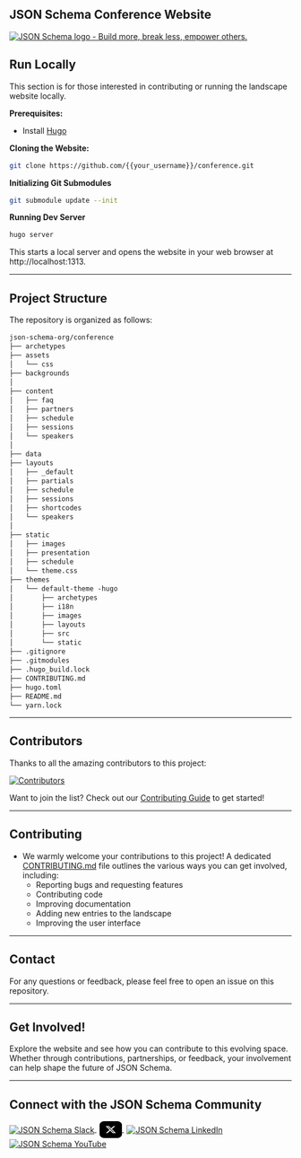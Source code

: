 ## JSON Schema Conference Website

[![JSON Schema logo - Build more, break less, empower others.](https://raw.githubusercontent.com/json-schema-org/.github/main/assets/json-schema-banner.png)](https://json-schema.org)

## Run Locally

This section is for those interested in contributing or running the landscape website locally.

**Prerequisites:**

- Install [Hugo](https://gohugo.io/installation/)

**Cloning the Website:**

```bash
git clone https://github.com/{{your_username}}/conference.git
```

**Initializing Git Submodules**

```bash
git submodule update --init
```

**Running Dev Server**

```bash
hugo server
```

This starts a local server and opens the website in your web browser at http://localhost:1313.

---

## Project Structure

The repository is organized as follows:

```
json-schema-org/conference
├── archetypes            
├── assets                
│   └── css
├── backgrounds  
│   
├── content                
│   ├── faq
│   ├── partners
│   ├── schedule
│   ├── sessions
│   └── speakers
│
├── data                   
├── layouts              
│   ├── _default
│   ├── partials
│   ├── schedule
│   ├── sessions
│   ├── shortcodes
│   └── speakers
│
├── static                 
│   ├── images
│   ├── presentation
│   ├── schedule
│   └── theme.css
├── themes                
│   └── default-theme -hugo        
│       ├── archetypes
│       ├── i18n
│       ├── images
│       ├── layouts
│       ├── src
│       └── static
├── .gitignore  
├── .gitmodules
├── .hugo_build.lock
├── CONTRIBUTING.md           
├── hugo.toml            
├── README.md             
└── yarn.lock         
```

---

## Contributors

Thanks to all the amazing contributors to this project:

[![Contributors](https://contrib.rocks/image?repo=json-schema-org/conference)](https://github.com/json-schema-org/conference/graphs/contributors)

Want to join the list? Check out our [Contributing Guide](CONTRIBUTING.md) to get started!

---

## Contributing

- We warmly welcome your contributions to this project! A dedicated [CONTRIBUTING.md](CONTRIBUTING.md) file outlines the various ways you can get involved, including:
  - Reporting bugs and requesting features
  - Contributing code
  - Improving documentation
  - Adding new entries to the landscape
  - Improving the user interface

---

## Contact

For any questions or feedback, please feel free to open an issue on this repository.

---

## Get Involved!

Explore the website and see how you can contribute to this evolving space. Whether through contributions, partnerships, or feedback, your involvement can help shape the future of JSON Schema.

---

## Connect with the JSON Schema Community

<p align="left">
    <a href="https://json-schema.org/slack" target="blank" style="margin-right: 5px;">
        <img align="center" src="https://img.icons8.com/color/48/null/slack-new.png" alt="JSON Schema Slack" height="30" width="40" />
    </a>
    <a href="https://twitter.com/jsonschema" target="blank" style="margin-right: 5px;">
    <img align="center" src="./static/images/logos/x-social-media-logo-icon.svg" alt="JSON Schema X" height="30" width="40" />
    </a>
    <a href="https://www.linkedin.com/company/jsonschema" target="blank" style="margin-right: 5px;">
        <img align="center" src="https://raw.githubusercontent.com/rahuldkjain/github-profile-readme-generator/master/src/images/icons/Social/linked-in-alt.svg" alt="JSON Schema LinkedIn" height="30" width="40" />
    </a>
    <a href="https://www.youtube.com/@JSONSchemaOrgOfficial" target="blank">
        <img align="center" src="https://raw.githubusercontent.com/rahuldkjain/github-profile-readme-generator/master/src/images/icons/Social/youtube.svg" alt="JSON Schema YouTube" height="30" width="40" />
    </a>
</p>

